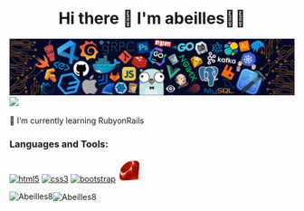 <h1 align="center">Hi there 👋 I'm abeilles🐝🐝</h1>  

<div align="center"><img src="https://github.com/Abeilles8/Abeilles8/blob/main/custom/icon/header_.png"></div>
<img src="https://komarev.com/ghpvc/?username=Abeilles8&color=blueviolet">
<p align="left">
🌱 I’m currently learning RubyonRails  
</p>

<h3 align="left">Languages and Tools:</h3>
<p align="left">
  <a href="https://www.w3.org/html/" target="_blank"> <img src="https://devicons.github.io/devicon/devicon.git/icons/html5/html5-original-wordmark.svg" alt="html5" width="40" height="40"/></a>
  <a href="https://www.w3schools.com/css/" target="_blank"> <img src="https://devicons.github.io/devicon/devicon.git/icons/css3/css3-original-wordmark.svg" alt="css3" width="40" height="40"/></a>
  <a href="https://getbootstrap.jp" target="_blank"> <img src="https://devicons.github.io/devicon/devicon.git/icons/bootstrap/bootstrap-plain.svg" alt="bootstrap" width="40" height="40"/></a>
  <img src="https://github.com/Abeilles8/Abeilles8/blob/main/custom/icon/file_type_ruby_icon_130186.png" alt="ruby" width="40" height="40"/>
</p>

<img align="left" src="https://github-readme-stats.vercel.app/api/top-langs/?username=Abeilles8&layout=compact&theme=midnight-purple" alt="Abeilles8" />
<img align="center" src="https://github-readme-stats.vercel.app/api?username=Abeilles8&show_icons=true&theme=midnight-purple" alt="Abeilles8" />
